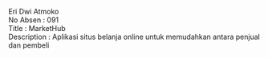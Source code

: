 Eri Dwi Atmoko <br>
No Absen : 091 <br>
Title : MarketHub <br>
Description : Aplikasi situs belanja online untuk memudahkan antara penjual dan pembeli
